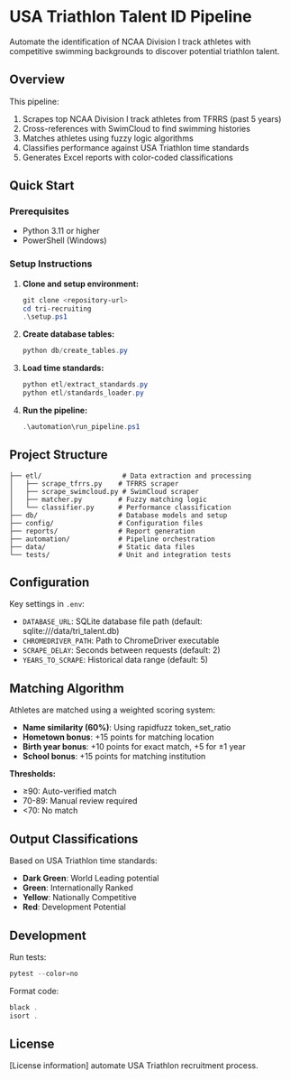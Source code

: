 # USA Triathlon Talent ID Pipeline

Automate the identification of NCAA Division I track athletes with competitive swimming backgrounds to discover potential triathlon talent.

## Overview

This pipeline:
1. Scrapes top NCAA Division I track athletes from TFRRS (past 5 years)
2. Cross-references with SwimCloud to find swimming histories  
3. Matches athletes using fuzzy logic algorithms
4. Classifies performance against USA Triathlon time standards
5. Generates Excel reports with color-coded classifications

## Quick Start

### Prerequisites
- Python 3.11 or higher
- PowerShell (Windows)

### Setup Instructions

1. **Clone and setup environment:**
   ```powershell
   git clone <repository-url>
   cd tri-recruiting
   .\setup.ps1
   ```

2. **Create database tables:**
   ```powershell
   python db/create_tables.py
   ```

3. **Load time standards:**
   ```powershell
   python etl/extract_standards.py
   python etl/standards_loader.py
   ```

4. **Run the pipeline:**
   ```powershell
   .\automation\run_pipeline.ps1
   ```

## Project Structure

```
├── etl/                    # Data extraction and processing
│   ├── scrape_tfrrs.py    # TFRRS scraper  
│   ├── scrape_swimcloud.py # SwimCloud scraper
│   ├── matcher.py         # Fuzzy matching logic
│   └── classifier.py      # Performance classification
├── db/                    # Database models and setup
├── config/                # Configuration files
├── reports/               # Report generation
├── automation/            # Pipeline orchestration
├── data/                  # Static data files
└── tests/                 # Unit and integration tests
```

## Configuration

Key settings in `.env`:
- `DATABASE_URL`: SQLite database file path (default: sqlite:///data/tri_talent.db)
- `CHROMEDRIVER_PATH`: Path to ChromeDriver executable  
- `SCRAPE_DELAY`: Seconds between requests (default: 2)
- `YEARS_TO_SCRAPE`: Historical data range (default: 5)

## Matching Algorithm

Athletes are matched using a weighted scoring system:
- **Name similarity (60%)**: Using rapidfuzz token_set_ratio
- **Hometown bonus**: +15 points for matching location
- **Birth year bonus**: +10 points for exact match, +5 for ±1 year
- **School bonus**: +15 points for matching institution

**Thresholds:**
- ≥90: Auto-verified match
- 70-89: Manual review required  
- <70: No match

## Output Classifications

Based on USA Triathlon time standards:
- **Dark Green**: World Leading potential
- **Green**: Internationally Ranked  
- **Yellow**: Nationally Competitive
- **Red**: Development Potential

## Development

Run tests:
```powershell
pytest --color=no
```

Format code:
```powershell
black .
isort .
```

## License

[License information]
automate USA Triathlon recruitment process. 
